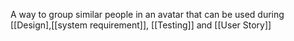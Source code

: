 A way to group similar people in an avatar that can be used during [[Design],[[system requirement]], [[Testing]] and [[User Story]]